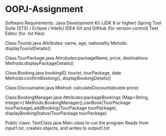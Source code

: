 # OOPJ-Assignment

Software Requirements:
Java Development Kit (JDK 8 or higher)
Spring Tool Suite (STS) / Eclipse / IntelliJ IDEA
Git and GitHub (for version control)
Text Editor (for .txt files)

Class:Tourist.java
Attributes: name, age, nationality
Metods: displayTouristDetails()

Class:TourPackage.java
Attrubutes:packageName, price, destinations
Methods:displayPackageDetails()

Class:Booking.java	bookingID, tourist, tourPackage, date	
Methods:confirmBooking(), displayBookingDetails()

Class:Discountable.java	
Mtehod: calculateDiscount(double price)

Class:BookingManager.java
Attributes:packageBookings (Map<String, Integer>)
Methods:BookingManager(),canBook(TourPackage tourPackage),addBooking(TourPackage tourPackage), displayBookingStatus(TourPackage tourPackage)

Public class: TestClass.java	Main class to run the program	Reads from input1.txt, creates objects, and writes to output1.txt

